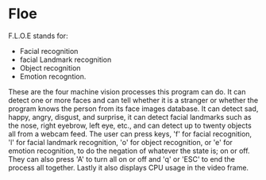 # Floe
F.L.O.E stands for:
* Facial recognition
* facial Landmark recognition
* Object recognition
* Emotion recogntion. 

These are the four machine vision processes this program can do. It can detect one or more faces and can tell whether it is a stranger or whether the program knows the person from its face images database. It can detect sad, happy, angry, disgust, and surprise, it can detect facial landmarks such as the nose, right eyebrow, left eye, etc., and can detect up to twenty objects all from a webcam feed. The user can press keys, 'f' for facial recognition, 'l' for facial landmark recognition, 'o' for object recognition, or 'e' for emotion recognition, to do the negation of whatever the state is; on or off. They can also press 'A' to turn all on or off and 'q' or 'ESC' to end the process all together. Lastly
it also displays CPU usage in the video frame.

